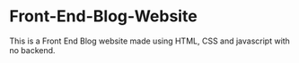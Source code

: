 # Front-End-Blog-Website
This is a Front End Blog website made using HTML, CSS and javascript with no backend.
